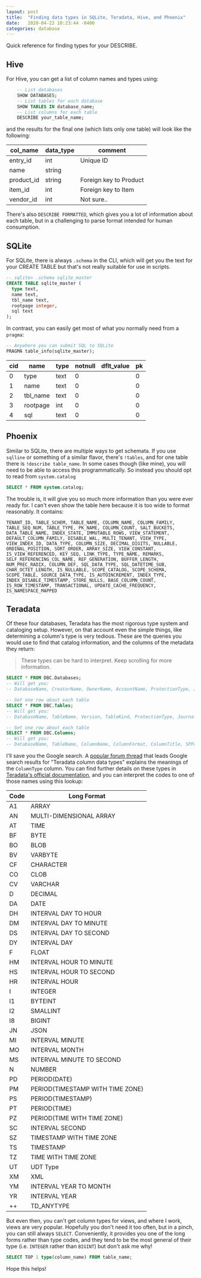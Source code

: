 ```yaml
---
layout: post
title:  "Finding data types in SQLite, Teradata, Hive, and Phoenix"
date:   2020-04-22 10:23:44 -0400
categories: database
---
```


Quick reference for finding types for your DESCRIBE.

## Hive 

For Hive, you can get a list of column names and types using:
```sql
    -- List databases
    SHOW DATABASES;
    -- List tables for each database
    SHOW TABLES IN database_name;
    -- List columns for each table
    DESCRIBE your_table_name;
```
and the results for the final one (which lists only one table) will look like the following:

<table-wrap markdown="block">

| col_name     | data_type | comment                |
| ------------ | --------- | ---------------------- |
|entry_id      |int        | Unique ID              |
|name          |string     |                        |
|product_id    |string     | Foreign key to Product |
|item_id       |int        | Foreign key to Item    |
|vendor_id     |int        | Not sure..             |

</table-wrap>

There's also `DESCRIBE FORMATTED`, which gives you a lot of information about each table, but in a
challenging to parse format intended for human consumption.

## SQLite

For SQLite, there is always `.schema` in the CLI, which will get you the text for your CREATE TABLE
but that's not really suitable for use in scripts.

```sql
-- sqlite> .schema sqlite_master
CREATE TABLE sqlite_master (
  type text,
  name text,
  tbl_name text,
  rootpage integer,
  sql text
);
```

In contrast, you can easily get most of what you normally need from a `pragma`:
```sql
-- Anywhere you can submit SQL to SQLite
PRAGMA table_info(sqlite_master);
```

<table-wrap markdown="block">

cid        | name      | type     | notnull   | dflt_value | pk        
---------- |-----------|----------|---------- |----------  |----------
0          |type       |text      |0          |            | 0         
1          |name       |text      |0          |            | 0         
2          |tbl_name   |text      |0          |            | 0         
3          |rootpage   |int       |0          |            | 0         
4          |sql        |text      |0          |            | 0         

</table-wrap>

## Phoenix
Similar to SQLite, there are multiple ways to get schemata. If you use `sqlline` or something of a
similar flavor, there's `!tables`, and for one table there is `!describe table_name`.
In some cases though (like mine), you will need to be able to access this programmatically. So
instead you should opt to read from `system.catalog`

```sql
SELECT * FROM system.catalog;
```

The trouble is, it will give you so much more information than you were ever ready for.
I can't even show the table here because it is too wide to format reasonably. It contains:

```
TENANT_ID, TABLE_SCHEM, TABLE_NAME, COLUMN_NAME, COLUMN_FAMILY, TABLE_SEQ_NUM, TABLE_TYPE, PK_NAME, COLUMN_COUNT, SALT_BUCKETS, DATA_TABLE_NAME, INDEX_STATE, IMMUTABLE_ROWS, VIEW_STATEMENT, DEFAULT_COLUMN_FAMILY, DISABLE_WAL, MULTI_TENANT, VIEW_TYPE, VIEW_INDEX_ID, DATA_TYPE, COLUMN_SIZE, DECIMAL_DIGITS, NULLABLE, ORDINAL_POSITION, SORT_ORDER, ARRAY_SIZE, VIEW_CONSTANT, IS_VIEW_REFERENCED, KEY_SEQ, LINK_TYPE, TYPE_NAME, REMARKS, SELF_REFERENCING_COL_NAME, REF_GENERATION, BUFFER_LENGTH, NUM_PREC_RADIX, COLUMN_DEF, SQL_DATA_TYPE, SQL_DATETIME_SUB, CHAR_OCTET_LENGTH, IS_NULLABLE, SCOPE_CATALOG, SCOPE_SCHEMA, SCOPE_TABLE, SOURCE_DATA_TYPE, IS_AUTOINCREMENT, INDEX_TYPE, INDEX_DISABLE_TIMESTAMP, STORE_NULLS, BASE_COLUMN_COUNT, IS_ROW_TIMESTAMP, TRANSACTIONAL, UPDATE_CACHE_FREQUENCY, IS_NAMESPACE_MAPPED
```

## Teradata
Of these four databases, Teradata has the most rigorous type system and cataloging setup.
However, on that account even the simple things, like determining a column's type is very tedious.
These are the queries you would use to find that catalog information, and the columns of the
metadata they return:

> These types can be hard to interpret. Keep scrolling for more information.

```sql
SELECT * FROM DBC.Databases;
-- Will get you:
-- DatabaseName, CreatorName, OwnerName, AccountName, ProtectionType, JournalFlag, PermSpace, SpoolSpace, TempSpace, CommentString, CreateTimeStamp, LastAlterName, LastAlterTimeStamp, DBKind, AccessCount, LastAccessTimeStamp
```

```sql
-- Get one row about each table
SELECT * FROM DBC.Tables;
-- Will get you:
-- DatabaseName, TableName, Version, TableKind, ProtectionType, JournalFlag, CreatorName, RequestText, CommentString, ParentCount, ChildCount, NamedTblCheckCount, UnnamedTblCheckExist, PrimaryKeyIndexId, RepStatus, CreateTimeStamp, LastAlterName, LastAlterTimeStamp, RequestTxtOverflow, AccessCount, LastAccessTimeStamp, UtilVersion, QueueFlag, CommitOpt, TransLog, CheckOpt, TemporalProperty, ResolvedCurrent_Date, ResolvedCurrent_Timestamp, SystemDefinedJI, VTQualifier, TTQualifier
```

```sql
-- Get one row about each table
SELECT * FROM DBC.Columns;
-- Will get you:
-- DatabaseName, TableName, ColumnName, ColumnFormat, ColumnTitle, SPParameterType, ColumnType, ColumnUDTName, ColumnLength, DefaultValue, Nullable, CommentString, DecimalTotalDigits, DecimalFractionalDigits, ColumnId, UpperCaseFlag, Compressible, CompressValue, ColumnConstraint, ConstraintCount, CreatorName, CreateTimeStamp, LastAlterName, LastAlterTimeStamp, CharType, IdColType, AccessCount, LastAccessTimeStamp, CompressValueList, TimeDimension, VTCheckType, TTCheckType, ConstraintId, ArrayColNumberOfDimensions, ArrayColScope, ArrayColElementType, ArrayColElementUdtName, TSColumnType
```

I'll save you the Google search. A [popular forum thread][1] that leads Google search results for
"Teradata column data types" explains the meanings of the `ColumnType` column. You can find further
details on these types in [Teradata's official documentation][2], and you can interpret the codes
to one of those names using this lookup:

<table-wrap markdown="block">

Code  | Long Format
------|------------
A1    | ARRAY 
AN    | MULTI-DIMENSIONAL ARRAY
AT    | TIME 
BF    | BYTE
BO    | BLOB 
BV    | VARBYTE
CF    | CHARACTER 
CO    | CLOB
CV    | VARCHAR 
D     | DECIMAL
DA    | DATE 
DH    | INTERVAL DAY TO HOUR
DM    | INTERVAL DAY TO MINUTE 
DS    | INTERVAL DAY TO SECOND
DY    | INTERVAL DAY 
F     | FLOAT
HM    | INTERVAL HOUR TO MINUTE 
HS    | INTERVAL HOUR TO SECOND
HR    | INTERVAL HOUR 
I     | INTEGER
I1    | BYTEINT 
I2    | SMALLINT
I8    | BIGINT 
JN    | JSON
MI    | INTERVAL MINUTE 
MO    | INTERVAL MONTH
MS    | INTERVAL MINUTE TO SECOND 
N     | NUMBER
PD    | PERIOD(DATE) 
PM    | PERIOD(TIMESTAMP WITH TIME ZONE)
PS    | PERIOD(TIMESTAMP) 
PT    | PERIOD(TIME)
PZ    | PERIOD(TIME WITH TIME ZONE) 
SC    | INTERVAL SECOND
SZ    | TIMESTAMP WITH TIME ZONE 
TS    | TIMESTAMP
TZ    | TIME WITH TIME ZONE 
UT    | UDT Type
XM    | XML 
YM    | INTERVAL YEAR TO MONTH
YR    | INTERVAL YEAR 
++    | TD_ANYTYPE

</table-wrap>

But even then, you can't get column types for views, and where I work, views are very popular.
Hopefully you don't need it too often, but in a pinch, you can still always `SELECT`.
Conveniently, it provides you one of the long forms rather than type codes, and they tend to be the
most general of their type (i.e. `INTEGER` rather than `BIGINT`) but don't ask me why!

```sql
SELECT TOP 1 type(column_name) FROM table_name;
```

Hope this helps!

[1]: https://downloads.teradata.com/forum/database/list-of-all-teradata-column-types-with-their-associated-dbtypes
[2]: https://docs.teradata.com/reader/iRq_F~XxKYWu7Kv~HRd~ew/D_RBrANpKte9E5uvWjq8~Q